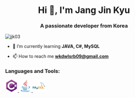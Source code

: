 <h1 align="center">Hi 👋, I'm Jang Jin Kyu</h1>
<h3 align="center">A passionate developer from Korea</h3>

<p align="left"> <img src="https://komarev.com/ghpvc/?username=jjk03&label=Profile%20views&color=0e75b6&style=flat" alt="jjk03" /> </p>

- 🌱 I’m currently learning **JAVA, C#, MySQL**

- 📫 How to reach me **wkdwlsrb09@gmail.com**

<h3 align="left">Languages and Tools:</h3>
<p align="left"> <a href="https://www.w3schools.com/cs/" target="_blank" rel="noreferrer"> <img src="https://raw.githubusercontent.com/devicons/devicon/master/icons/csharp/csharp-original.svg" alt="csharp" width="40" height="40"/> </a> <a href="https://www.java.com" target="_blank" rel="noreferrer"> <img src="https://raw.githubusercontent.com/devicons/devicon/master/icons/java/java-original.svg" alt="java" width="40" height="40"/> </a> <a href="https://www.mysql.com/" target="_blank" rel="noreferrer"> <img src="https://raw.githubusercontent.com/devicons/devicon/master/icons/mysql/mysql-original-wordmark.svg" alt="mysql" width="40" height="40"/> </a> </p>

